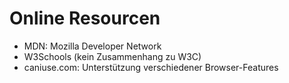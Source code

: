 # Online Resourcen

- MDN: Mozilla Developer Network
- W3Schools (kein Zusammenhang zu W3C)
- caniuse.com: Unterstützung verschiedener Browser-Features
